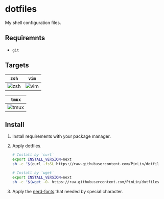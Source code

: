 # dotfiles

My shell configuration files.

## Requiremnts

- `git`

## Targets

|                 `zsh`                 |                 `vim`                 |
| :-----------------------------------: | :-----------------------------------: |
| ![zsh](https://imgur.com/hZlqG8b.png) | ![vim](https://imgur.com/82FL3zs.png) |

|                 `tmux`                 |
| :------------------------------------: |
| ![tmux](https://imgur.com/UkgPhAP.png) |

## Install

1. Install requirements with your package manager.
2. Apply dotfiles.

    ```sh
    # Install by `curl`
    export INSTALL_VERSION=next
    sh -c "$(curl -fsSL https://raw.githubusercontent.com/PinLin/dotfiles/next/install.sh)"

    # Install by `wget`
    export INSTALL_VERSION=next
    sh -c "$(wget -O- https://raw.githubusercontent.com/PinLin/dotfiles/next/install.sh)"
    ```
3. Apply the [nerd-fonts](https://github.com/ryanoasis/nerd-fonts) that needed by special character.
